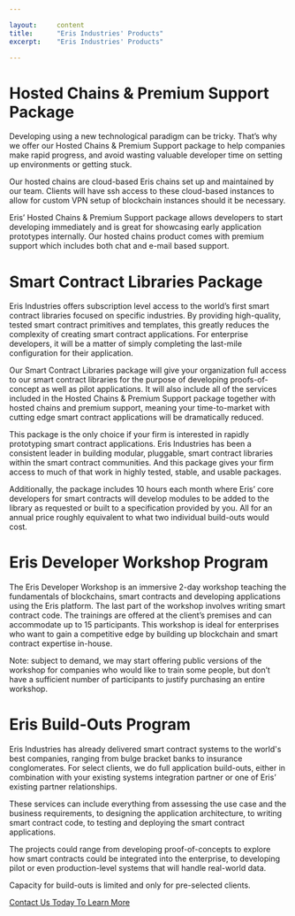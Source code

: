 ```yaml
---

layout:     content
title:      "Eris Industries' Products"
excerpt:    "Eris Industries' Products"

---
```


# Hosted Chains & Premium Support Package

Developing using a new technological paradigm can be tricky. That’s why we offer our Hosted Chains & Premium Support package to help companies make rapid progress, and avoid wasting valuable developer time on setting up environments or getting stuck.

Our hosted chains are cloud-based Eris chains set up and maintained by our team. Clients will have ssh access to these cloud-based instances to allow for custom VPN setup of blockchain instances should it be necessary.

Eris’ Hosted Chains & Premium Support package allows developers to start developing immediately and is great for showcasing early application prototypes internally. Our hosted chains product comes with premium support which includes both chat and e-mail based support.

# Smart Contract Libraries Package

Eris Industries offers subscription level access to the world’s first smart contract libraries focused on specific industries. By providing high-quality, tested smart contract primitives and templates, this greatly reduces the complexity of creating smart contract applications. For enterprise developers, it will be a matter of simply completing the last-mile configuration for their application.

Our Smart Contract Libraries package will give your organization full access to our smart contract libraries for the purpose of developing proofs-of-concept as well as pilot applications. It will also include all of the services included in the Hosted Chains & Premium Support package together with hosted chains and premium support, meaning your time-to-market with cutting edge smart contract applications will be dramatically reduced.

This package is the only choice if your firm is interested in rapidly prototyping smart contract applications. Eris Industries has been a consistent leader in building modular, pluggable, smart contract libraries within the smart contract communities. And this package gives your firm access to much of that work in highly tested, stable, and usable packages.

Additionally, the package includes 10 hours each month where Eris’ core developers for smart contracts will develop modules to be added to the library as requested or built to a specification provided by you. All for an annual price roughly equivalent to what two individual build-outs would cost.

# Eris Developer Workshop Program

The Eris Developer Workshop is an immersive 2-day workshop teaching the fundamentals of blockchains, smart contracts and developing applications using the Eris platform. The last part of the workshop involves writing smart contract code. The trainings are offered at the client’s premises and can accommodate up to 15 participants. This workshop is ideal for enterprises who want to gain a competitive edge by building up blockchain and smart contract expertise in-house.

Note: subject to demand, we may start offering public versions of the workshop for companies who would like to train some people, but don’t have a sufficient number of participants to justify purchasing an entire workshop.

# Eris Build-Outs Program

Eris Industries has already delivered smart contract systems to the world's best companies, ranging from bulge bracket banks to insurance conglomerates. For select clients, we do full application build-outs, either in combination with your existing systems integration partner or one of Eris’ existing partner relationships.

These services can include everything from assessing the use case and the business requirements, to designing the application architecture, to writing smart contract code, to testing and deploying the smart contract applications.

The projects could range from developing proof-of-concepts to explore how smart contracts could be integrated into the enterprise, to developing pilot or even production-level systems that will handle real-world data.

Capacity for build-outs is limited and only for pre-selected clients.

<a class="action-big" href="mailto:contact@erisindustries.com">Contact Us Today To Learn More</a>

